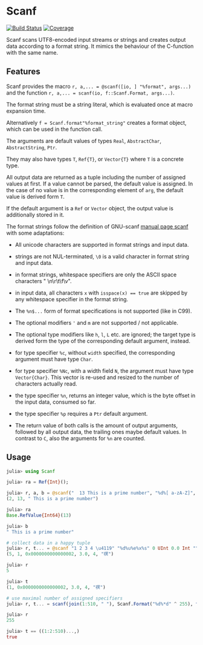 # Scanf

[![Build Status](https://github.com/KlausC/Scanf.jl/workflows/CI/badge.svg)](https://github.com/KlausC/Scanf.jl/actions)
[![Coverage](https://codecov.io/gh/KlausC/Scanf.jl/branch/master/graph/badge.svg)](https://codecov.io/gh/KlausC/Scanf.jl)

Scanf scans UTF8-encoded input streams or strings and creates output data according to a format string.
It mimics the behaviour of the C-function with the same name.

## Features

Scanf provides the macro `r, a,... = @scanf([io, ] "%format", args...)`
and the function `r, a,... = scanf(io, f::Scanf.Format, args...)`.

The format string must be a string literal, which is evaluated once at macro expansion time.

Alternatively `f = Scanf.format"%format_string"` creates a format object, which can be used in the function call.

The arguments are default values of types `Real`, `AbstractChar`, `AbstractString`, `Ptr`.

They may also have types `T`, `Ref{T}`, or `Vector{T}` where `T` is a concrete type.

All output data are returned as a tuple including the number of assigned values at first. If a value cannot be parsed,
the default value is assigned. In the case of no value is in the corresponding element of `arg`, the default value is derived form `T`.

If the default argument is a `Ref` or `Vector` object, the output value is additionally stored in it.

The format strings follow the definition of GNU-scanf [manual page scanf](https://www.man7.org/linux/man-pages/man3/scanf.3.html)
with some adaptations:

+ All unicode characters are supported in format strings and input data.

+ strings are not NUL-terminated, `\0` is a valid character in format string and input data.

+ in format strings, whitespace specifiers are only the ASCII space characters " \n\r\t\f\v".

+ in input data, all characters `x` with `isspace(x) == true` are skipped by any whitespace specifier in the format string.

+ The `%n$...` form of format specifications is not supported (like in C99).

+ The optional modifiers `'` and `m` are not supported / not applicable.

+ The optional type modifiers like `h`, `l`, `L` etc. are ignored;
 the target type is derived form the type of the corresponding default argument, instead.

+ for type specifier `%c`, without `width` specified, the corresponding argument must have type `Char`.

+ for type specifier `%Nc`, with a width field `N`, the argument must have type `Vector{Char}`.
  This vector is re-used and resized to the number of characters actually read.

+ the type specifier `%n`, returns an integer value, which is the byte offset in the input data, consumed so far.

+ the type specifier `%p` requires a `Ptr` default argument.

+ The return value of both calls is the amount of output arguments, followed by all output data, the trailing ones maybe default values.
 In contrast to `C`, also the arguments for `%n` are counted. 

 ## Usage

 ```julia
julia> using Scanf

julia> ra = Ref{Int}();

julia> r, a, b = @scanf("  13 This is a prime number", "%d%[ a-zA-Z]", ra, String)
(2, 13, " This is a prime number")

julia> ra
Base.RefValue{Int64}(13)

julia> b
" This is a prime number"

# collect data in a happy tuple
julia> r, t... = @scanf "1 2 3 4 \u4119" "%d%u%e%x%s" 0 UInt 0.0 Int ""
(5, 1, 0x0000000000000002, 3.0, 4, "䄙")

julia> r
5

julia> t
(1, 0x0000000000000002, 3.0, 4, "䄙")

# use maximal number of assigned specifiers
julia> r, t... = scanf(join(1:510, " "), Scanf.Format("%d%*d" ^ 255), fill(Int, 255)...);

julia> r
255

julia> t == ((1:2:510)...,)
true
```
